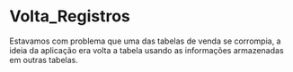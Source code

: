 # Volta_Registros
Estavamos com problema que uma das tabelas de venda se corrompia, a ideia da aplicação era volta a tabela usando as informações armazenadas em outras tabelas.
